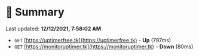# 📖 Summary
Last updated: **12/12/2021, 7:58:02 AM**

- `GET` [https://uptimerfree.tk](https://uptimerfree.tk) - **Up** (797ms)
- `GET` [https://monitoruptimer.tk](https://monitoruptimer.tk) - **Down** (80ms)
